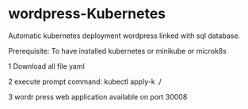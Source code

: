 # wordpress-Kubernetes
Automatic kubernetes deployment wordpress linked with sql database. 


Prerequisite: To have installed kubernetes or minikube or microk8s


1 Download all file yaml


2 execute prompt command: kubectl apply-k ./


3 wordr press web application available on port 30008
